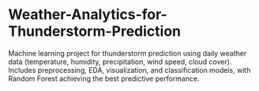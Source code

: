 # Weather-Analytics-for-Thunderstorm-Prediction
Machine learning project for thunderstorm prediction using daily weather data (temperature, humidity, precipitation, wind speed, cloud cover). Includes preprocessing, EDA, visualization, and classification models, with Random Forest achieving the best predictive performance.
